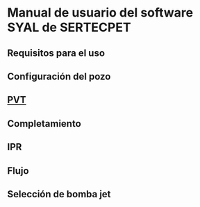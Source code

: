 # Manual de usuario del software SYAL de SERTECPET

## Requisitos para el uso
## Configuración del pozo
## [PVT](pvt.md)
## Completamiento
## IPR
## Flujo
## Selección de bomba jet
